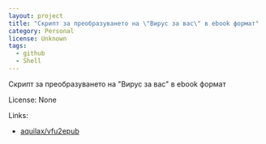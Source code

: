 ```yaml
---
layout: project
title: "Скрипт за преобразуването на \"Вирус за вас\" в ebook формат"
category: Personal
license: Unknown
tags:
  - github
  - Shell
---
```


Скрипт за преобразуването на "Вирус за вас" в ebook формат

License: None

Links:

* [aquilax/vfu2epub](https://github.com/aquilax/vfu2epub)
